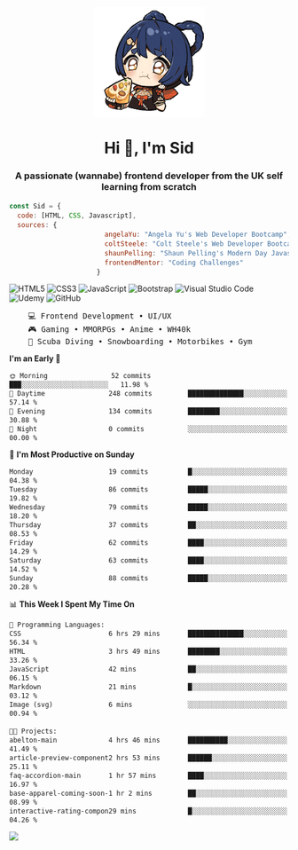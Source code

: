 <p align="center">
<img align="center" src="imgs/HuTaoPizza.gif" alt="Logo">
</p>
<h1 align="center">Hi 👋, I'm Sid</h1>
<h3 align="center">A passionate (wannabe) frontend developer from the UK self learning from scratch</h3>


```javascript
const Sid = {
  code: [HTML, CSS, Javascript],
  sources: {
                        angelaYu: "Angela Yu's Web Developer Bootcamp",
                        coltSteele: "Colt Steele's Web Developer Bootcamp",
                        shaunPelling: "Shaun Pelling's Modern Day Javascript",
                        frontendMentor: "Coding Challenges"
                      }
```

![HTML5](https://img.shields.io/badge/html5-%23E34F26.svg?style=for-the-badge&logo=html5&logoColor=white)
![CSS3](https://img.shields.io/badge/css3-%231572B6.svg?style=for-the-badge&logo=css3&logoColor=white)
![JavaScript](https://img.shields.io/badge/javascript-%23323330.svg?style=for-the-badge&logo=javascript&logoColor=%23F7DF1E)
![Bootstrap](https://img.shields.io/badge/bootstrap-%238511FA.svg?style=for-the-badge&logo=bootstrap&logoColor=white)
![Visual Studio Code](https://img.shields.io/badge/Visual%20Studio%20Code-0078d7.svg?style=for-the-badge&logo=visual-studio-code&logoColor=white)
![Udemy](https://img.shields.io/badge/Udemy-A435F0?style=for-the-badge&logo=Udemy&logoColor=white)
![GitHub](https://img.shields.io/badge/github-%23121011.svg?style=for-the-badge&logo=github&logoColor=white)

<pre>
    💻 Frontend Development • UI/UX 
    🎮 Gaming • MMORPGs • Anime • WH40k
    💪 Scuba Diving • Snowboarding • Motorbikes • Gym
</pre>

<!--START_SECTION:waka-->
**I'm an Early 🐤** 

```text
🌞 Morning                52 commits          ███░░░░░░░░░░░░░░░░░░░░░░   11.98 % 
🌆 Daytime                248 commits         ██████████████░░░░░░░░░░░   57.14 % 
🌃 Evening                134 commits         ████████░░░░░░░░░░░░░░░░░   30.88 % 
🌙 Night                  0 commits           ░░░░░░░░░░░░░░░░░░░░░░░░░   00.00 % 
```
📅 **I'm Most Productive on Sunday** 

```text
Monday                   19 commits          █░░░░░░░░░░░░░░░░░░░░░░░░   04.38 % 
Tuesday                  86 commits          █████░░░░░░░░░░░░░░░░░░░░   19.82 % 
Wednesday                79 commits          █████░░░░░░░░░░░░░░░░░░░░   18.20 % 
Thursday                 37 commits          ██░░░░░░░░░░░░░░░░░░░░░░░   08.53 % 
Friday                   62 commits          ████░░░░░░░░░░░░░░░░░░░░░   14.29 % 
Saturday                 63 commits          ████░░░░░░░░░░░░░░░░░░░░░   14.52 % 
Sunday                   88 commits          █████░░░░░░░░░░░░░░░░░░░░   20.28 % 
```


📊 **This Week I Spent My Time On** 

```text
💬 Programming Languages: 
CSS                      6 hrs 29 mins       ██████████████░░░░░░░░░░░   56.34 % 
HTML                     3 hrs 49 mins       ████████░░░░░░░░░░░░░░░░░   33.26 % 
JavaScript               42 mins             ██░░░░░░░░░░░░░░░░░░░░░░░   06.15 % 
Markdown                 21 mins             █░░░░░░░░░░░░░░░░░░░░░░░░   03.12 % 
Image (svg)              6 mins              ░░░░░░░░░░░░░░░░░░░░░░░░░   00.94 % 

🐱‍💻 Projects: 
abelton-main             4 hrs 46 mins       ██████████░░░░░░░░░░░░░░░   41.49 % 
article-preview-component2 hrs 53 mins       ██████░░░░░░░░░░░░░░░░░░░   25.11 % 
faq-accordion-main       1 hr 57 mins        ████░░░░░░░░░░░░░░░░░░░░░   16.97 % 
base-apparel-coming-soon-1 hr 2 mins         ██░░░░░░░░░░░░░░░░░░░░░░░   08.99 % 
interactive-rating-compon29 mins             █░░░░░░░░░░░░░░░░░░░░░░░░   04.26 % 
```


<!--END_SECTION:waka-->

<a href="">![](https://komarev.com/ghpvc/?username=sedaryildirim&style=for-the-badge)</a>
